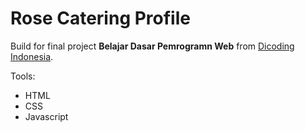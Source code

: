 # Rose Catering Profile

Build for final project **Belajar Dasar Pemrogramn Web** from [Dicoding Indonesia](www.dicoding.com).

Tools:
- HTML
- CSS
- Javascript
